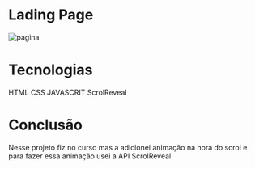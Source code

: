 # Lading Page
![pagina](https://user-images.githubusercontent.com/100942581/169396462-fd60e3b7-dce2-4166-b39b-e500bce795f0.gif)
<br>
# Tecnologias
HTML
CSS
JAVASCRIT
ScrolReveal
# Conclusão
Nesse projeto fiz no curso mas a adicionei animação na hora do scrol e para fazer essa animação usei a API ScrolReveal
